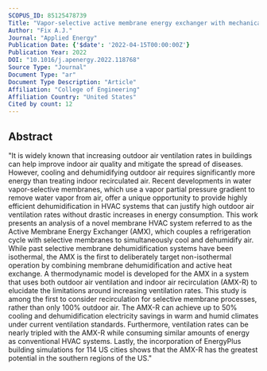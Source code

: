 ```yaml
---
SCOPUS_ID: 85125478739
Title: "Vapor-selective active membrane energy exchanger with mechanical ventilation and indoor air recirculation"
Author: "Fix A.J."
Journal: "Applied Energy"
Publication Date: {'$date': '2022-04-15T00:00:00Z'}
Publication Year: 2022
DOI: "10.1016/j.apenergy.2022.118768"
Source Type: "Journal"
Document Type: "ar"
Document Type Description: "Article"
Affiliation: "College of Engineering"
Affiliation Country: "United States"
Cited by count: 12
---
```


## Abstract
"It is widely known that increasing outdoor air ventilation rates in buildings can help improve indoor air quality and mitigate the spread of diseases. However, cooling and dehumidifying outdoor air requires significantly more energy than treating indoor recirculated air. Recent developments in water vapor-selective membranes, which use a vapor partial pressure gradient to remove water vapor from air, offer a unique opportunity to provide highly efficient dehumidification in HVAC systems that can justify high outdoor air ventilation rates without drastic increases in energy consumption. This work presents an analysis of a novel membrane HVAC system referred to as the Active Membrane Energy Exchanger (AMX), which couples a refrigeration cycle with selective membranes to simultaneously cool and dehumidify air. While past selective membrane dehumidification systems have been isothermal, the AMX is the first to deliberately target non-isothermal operation by combining membrane dehumidification and active heat exchange. A thermodynamic model is developed for the AMX in a system that uses both outdoor air ventilation and indoor air recirculation (AMX-R) to elucidate the limitations around increasing ventilation rates. This study is among the first to consider recirculation for selective membrane processes, rather than only 100% outdoor air. The AMX-R can achieve up to 50% cooling and dehumidification electricity savings in warm and humid climates under current ventilation standards. Furthermore, ventilation rates can be nearly tripled with the AMX-R while consuming similar amounts of energy as conventional HVAC systems. Lastly, the incorporation of EnergyPlus building simulations for 114 US cities shows that the AMX-R has the greatest potential in the southern regions of the US."
